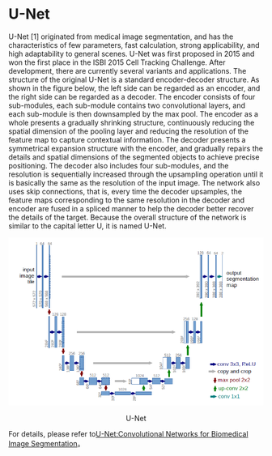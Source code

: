 # U-Net

U-Net [1] originated from medical image segmentation, and has the characteristics of few parameters, fast calculation, strong applicability, and high adaptability to general scenes. U-Net was first proposed in 2015 and won the first place in the ISBI 2015 Cell Tracking Challenge. After development, there are currently several variants and applications. The structure of the original U-Net is a standard encoder-decoder structure. As shown in the figure below, the left side can be regarded as an encoder, and the right side can be regarded as a decoder. The encoder consists of four sub-modules, each sub-module contains two convolutional layers, and each sub-module is then downsampled by the max pool. The encoder as a whole presents a gradually shrinking structure, continuously reducing the spatial dimension of the pooling layer and reducing the resolution of the feature map to capture contextual information.
The decoder presents a symmetrical expansion structure with the encoder, and gradually repairs the details and spatial dimensions of the segmented objects to achieve precise positioning. The decoder also includes four sub-modules, and the resolution is sequentially increased through the upsampling operation until it is basically the same as the resolution of the input image.
The network also uses skip connections, that is, every time the decoder upsamples, the feature maps corresponding to the same resolution in the decoder and encoder are fused in a spliced ​​manner to help the decoder better recover the details of the target. Because the overall structure of the network is similar to the capital letter U, it is named U-Net.

![](./images/UNet.png)

<div align = "center">U-Net</div>

For details, please refer to[U-Net:Convolutional Networks for Biomedical Image Segmentation](https://arxiv.org/abs/1505.04597)。
